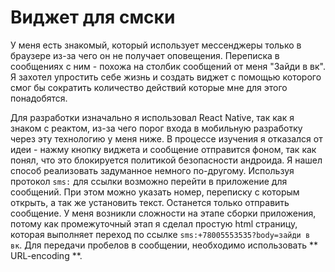 # Виджет для смски 
У меня есть знакомый, который использует мессенджеры только в браузере из-за чего он не получает оповещения. Переписка в сообщениях с ним - похожа на столбик сообщений от меня "Зайди в вк". Я захотел упростить себе жизнь и создать виджет с помощью которого смог бы сократить количество действий которые мне для этого понадобятся. 

Для разработки изначально я использовал React Native, так как я знаком с реактом, из-за чего порог входа в мобильную разработку через эту технологию у меня ниже. В процессе изучения я отказался от идеи - нажму кнопку виджета и сообщение отправится фоном, так как понял, что это блокируется политикой безопасности андроида. Я нашел способ реализовать задуманное немного по-другому. Используя протокол `sms:` для ссылки возможно перейти в приложение для сообщений. При этом можно указать номер, переписку с которым открыть, а так же установить текст. Останется только отправить сообщение. У меня возникли сложности на этапе сборки приложения, потому как промежуточный этап я сделал простую html страницу, которая выполняет переход по ссылке `sms:+78005553535?body=зайди в вк`. Для передачи пробелов в сообщении, необходимо использовать ** URL-encoding **.

